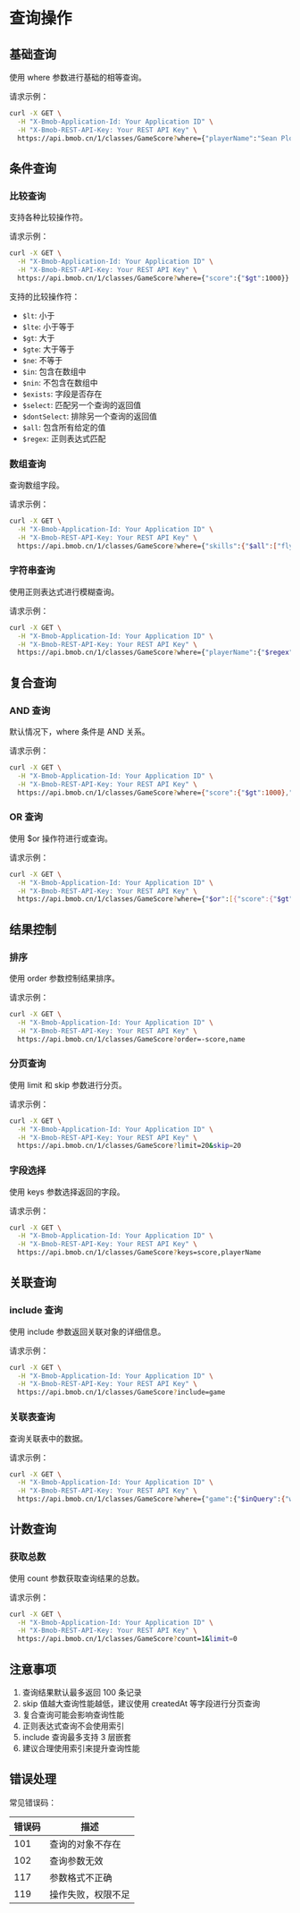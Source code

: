 # 查询操作

## 基础查询
使用 where 参数进行基础的相等查询。

请求示例：

```bash
curl -X GET \
  -H "X-Bmob-Application-Id: Your Application ID" \
  -H "X-Bmob-REST-API-Key: Your REST API Key" \
  https://api.bmob.cn/1/classes/GameScore?where={"playerName":"Sean Plott"}
```

## 条件查询

### 比较查询
支持各种比较操作符。

请求示例：

```bash
curl -X GET \
  -H "X-Bmob-Application-Id: Your Application ID" \
  -H "X-Bmob-REST-API-Key: Your REST API Key" \
  https://api.bmob.cn/1/classes/GameScore?where={"score":{"$gt":1000}}
```

支持的比较操作符：
- `$lt`: 小于
- `$lte`: 小于等于
- `$gt`: 大于
- `$gte`: 大于等于
- `$ne`: 不等于
- `$in`: 包含在数组中
- `$nin`: 不包含在数组中
- `$exists`: 字段是否存在
- `$select`: 匹配另一个查询的返回值
- `$dontSelect`: 排除另一个查询的返回值
- `$all`: 包含所有给定的值
- `$regex`: 正则表达式匹配

### 数组查询
查询数组字段。

请求示例：

```bash
curl -X GET \
  -H "X-Bmob-Application-Id: Your Application ID" \
  -H "X-Bmob-REST-API-Key: Your REST API Key" \
  https://api.bmob.cn/1/classes/GameScore?where={"skills":{"$all":["flying","kungfu"]}}
```

### 字符串查询
使用正则表达式进行模糊查询。

请求示例：

```bash
curl -X GET \
  -H "X-Bmob-Application-Id: Your Application ID" \
  -H "X-Bmob-REST-API-Key: Your REST API Key" \
  https://api.bmob.cn/1/classes/GameScore?where={"playerName":{"$regex":"^Sean"}}
```

## 复合查询

### AND 查询
默认情况下，where 条件是 AND 关系。

请求示例：

```bash
curl -X GET \
  -H "X-Bmob-Application-Id: Your Application ID" \
  -H "X-Bmob-REST-API-Key: Your REST API Key" \
  https://api.bmob.cn/1/classes/GameScore?where={"score":{"$gt":1000},"playerName":"Sean Plott"}
```

### OR 查询
使用 $or 操作符进行或查询。

请求示例：

```bash
curl -X GET \
  -H "X-Bmob-Application-Id: Your Application ID" \
  -H "X-Bmob-REST-API-Key: Your REST API Key" \
  https://api.bmob.cn/1/classes/GameScore?where={"$or":[{"score":{"$gt":1000}},{"playerName":"Sean Plott"}]}
```

## 结果控制

### 排序
使用 order 参数控制结果排序。

请求示例：

```bash
curl -X GET \
  -H "X-Bmob-Application-Id: Your Application ID" \
  -H "X-Bmob-REST-API-Key: Your REST API Key" \
  https://api.bmob.cn/1/classes/GameScore?order=-score,name
```

### 分页查询
使用 limit 和 skip 参数进行分页。

请求示例：

```bash
curl -X GET \
  -H "X-Bmob-Application-Id: Your Application ID" \
  -H "X-Bmob-REST-API-Key: Your REST API Key" \
  https://api.bmob.cn/1/classes/GameScore?limit=20&skip=20
```

### 字段选择
使用 keys 参数选择返回的字段。

请求示例：

```bash
curl -X GET \
  -H "X-Bmob-Application-Id: Your Application ID" \
  -H "X-Bmob-REST-API-Key: Your REST API Key" \
  https://api.bmob.cn/1/classes/GameScore?keys=score,playerName
```

## 关联查询

### include 查询
使用 include 参数返回关联对象的详细信息。

请求示例：

```bash
curl -X GET \
  -H "X-Bmob-Application-Id: Your Application ID" \
  -H "X-Bmob-REST-API-Key: Your REST API Key" \
  https://api.bmob.cn/1/classes/GameScore?include=game
```

### 关联表查询
查询关联表中的数据。

请求示例：

```bash
curl -X GET \
  -H "X-Bmob-Application-Id: Your Application ID" \
  -H "X-Bmob-REST-API-Key: Your REST API Key" \
  https://api.bmob.cn/1/classes/GameScore?where={"game":{"$inQuery":{"where":{"type":"RPG"},"className":"Game"}}}
```

## 计数查询

### 获取总数
使用 count 参数获取查询结果的总数。

请求示例：

```bash
curl -X GET \
  -H "X-Bmob-Application-Id: Your Application ID" \
  -H "X-Bmob-REST-API-Key: Your REST API Key" \
  https://api.bmob.cn/1/classes/GameScore?count=1&limit=0
```

## 注意事项

1. 查询结果默认最多返回 100 条记录
2. skip 值越大查询性能越低，建议使用 createdAt 等字段进行分页查询
3. 复合查询可能会影响查询性能
4. 正则表达式查询不会使用索引
5. include 查询最多支持 3 层嵌套
6. 建议合理使用索引来提升查询性能

## 错误处理

常见错误码：

| 错误码 | 描述 |
|--------|------|
| 101 | 查询的对象不存在 |
| 102 | 查询参数无效 |
| 117 | 参数格式不正确 |
| 119 | 操作失败，权限不足 | 